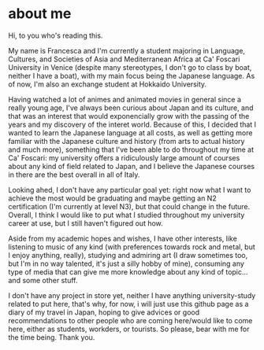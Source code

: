 # about me #

Hi, to you who's reading this.

My name is Francesca and I'm currently a student majoring in Language, Cultures, and Societies of Asia and Mediterranean Africa at Ca' Foscari University in Venice (despite many stereotypes, I don't go to class by boat, neither I have a boat), with my main focus being the Japanese language. 
As of now, I'm also an exchange student at Hokkaido University. 

Having watched a lot of animes and animated movies in general since a really young age, I've always been curious about Japan and its culture, and that was an interest that would exponencially grow with the passing of the years and my discovery of the interet world. 
Because of this, I decided that I wanted to learn the Japanese language at all costs, as well as getting more familiar with the Japanese culture and history (from arts to actual history and much more), something that I've been able to do throughout my time at Ca' Foscari: my university offers a ridiculously large amount of courses about any kind of field related to Japan, and I believe the Japanese courses in there are the best overall in all of Italy. 

Looking ahed, I don't have any particular goal yet: right now what I want to achieve the most would be graduating and maybe getting an N2 certification (I'm currently at level N3), but that could change in the future. Overall, I think I would like to put what I studied throughout my university career at use, but I still haven't figured out how. 

Aside from my academic hopes and wishes, I have other interests, like listening to music of any kind (with preferences towards rock and metal, but I enjoy anything, really), studying and admiring art (I draw sometimes too, but I'm in no way talented, it's just a silly hobby of mine), consuming any type of media that can give me more knowledge about any kind of topic... and some other stuff. 

I don't have any project in store yet, neither I have anything university-study related to put here, that's why, for now, i will just use this github page as a diary of my travel in Japan, hoping to give advices or good recommendations to other people who are coming here/would like to come here, either as students, workders, or tourists. 
So please, bear with me for the time being.
Thank you. 
















